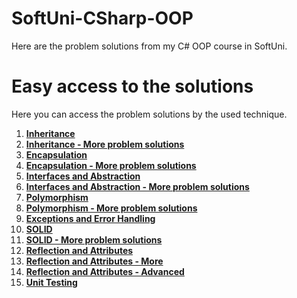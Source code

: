 # SoftUni-CSharp-OOP
Here are the problem solutions from my C# OOP course in SoftUni.

# Easy access to the solutions
Here you can access the problem solutions by the used technique.

1. [**Inheritance**](https://github.com/StanchosCodes/SoftUni-CSharp-OOP/tree/main/Inheritance)
2. [**Inheritance - More problem solutions**](https://github.com/StanchosCodes/SoftUni-CSharp-OOP/tree/main/Inheritance%20-%20more%20problem%20solutions)
3. [**Encapsulation**](https://github.com/StanchosCodes/SoftUni-CSharp-OOP/tree/main/Encapsulation)
4. [**Encapsulation - More problem solutions**](https://github.com/StanchosCodes/SoftUni-CSharp-OOP/tree/main/Encapsulation%20-%20%20More%20Problem%20Solutions)
5. [**Interfaces and Abstraction**](https://github.com/StanchosCodes/SoftUni-CSharp-OOP/tree/main/Interfaces%20and%20Abstarction)
6. [**Interfaces and Abstraction - More problem solutions**](https://github.com/StanchosCodes/SoftUni-CSharp-OOP/tree/main/Interfaces%20and%20Abstraction%20-%20More%20Problem%20Solutions)
7. [**Polymorphism**](https://github.com/StanchosCodes/SoftUni-CSharp-OOP/tree/main/Polymorphism)
8. [**Polymorphism - More problem solutions**](https://github.com/StanchosCodes/SoftUni-CSharp-OOP/tree/main/Polymorphism%20-%20More%20Problem%20Solutions)
9. [**Exceptions and Error Handling**](https://github.com/StanchosCodes/SoftUni-CSharp-OOP/tree/main/Exceptions%20and%20Error%20Handling)
10. [**SOLID**](https://github.com/StanchosCodes/SoftUni-CSharp-OOP/tree/main/SOLID)
11. [**SOLID - More problem solutions**](https://github.com/StanchosCodes/SoftUni-CSharp-OOP/tree/main/SOLID%20-%20More%20Problem%20Solutions)
12. [**Reflection and Attributes**](https://github.com/StanchosCodes/SoftUni-CSharp-OOP/tree/main/Reflection%20and%20Attributes)
13. [**Reflection and Attributes - More**](https://github.com/StanchosCodes/SoftUni-CSharp-OOP/tree/main/Reflection%20and%20Attributes%20-%20More%20Problem%20Solutions)
14. [**Reflection and Attributes - Advanced**](https://github.com/StanchosCodes/SoftUni-CSharp-OOP/tree/main/Reflection%20and%20Attributes%20-%20Advanced%20Problem%20Solutions)
15. [**Unit Testing**](https://github.com/StanchosCodes/SoftUni-CSharp-OOP/tree/main/Unit%20Testing)
